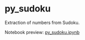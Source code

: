 # py_sudoku

Extraction of numbers from Sudoku.

Notebook preview: [py_sudoku.ipynb](https://nbviewer.jupyter.org/github/mgurg/py_sudoku/blob/master/py_sudoku.ipynb)

